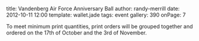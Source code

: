 title: Vandenberg Air Force Anniversary Ball
author: randy-merrill
date: 2012-10-11 12:00
template: wallet.jade
tags: event
gallery: 390
onPage: 7

To meet minimum print quantities, print orders will be grouped together and ordered on the 17th of October and the 3rd of November.

